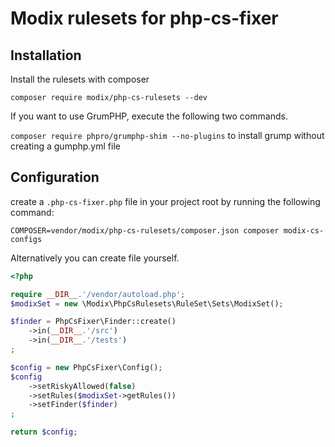 # Modix rulesets for php-cs-fixer

## Installation

Install the rulesets with composer

`composer require modix/php-cs-rulesets --dev`

If you want to use GrumPHP, execute the following two commands.

`composer require phpro/grumphp-shim --no-plugins` to install grump without creating a gumphp.yml file

## Configuration

create a `.php-cs-fixer.php` file in your project root by running the following command:

`COMPOSER=vendor/modix/php-cs-rulesets/composer.json composer modix-cs-configs`

Alternatively you can create file yourself.

```php
<?php

require __DIR__.'/vendor/autoload.php';
$modixSet = new \Modix\PhpCsRulesets\RuleSet\Sets\ModixSet();

$finder = PhpCsFixer\Finder::create()
    ->in(__DIR__.'/src')
    ->in(__DIR__.'/tests')
;

$config = new PhpCsFixer\Config();
$config
    ->setRiskyAllowed(false)
    ->setRules($modixSet->getRules())
    ->setFinder($finder)
;

return $config;
```
